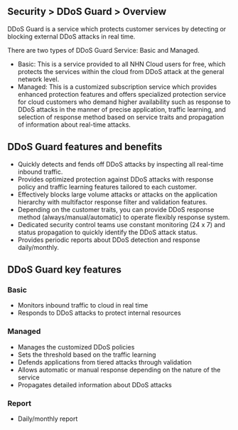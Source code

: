 ## Security > DDoS Guard > Overview

DDoS Guard is a service which protects customer services by detecting or blocking external DDoS attacks in real time.

There are two types of DDoS Guard Service: Basic and Managed.

- Basic: This is a service provided to all NHN Cloud users for free, which protects the services within the cloud from DDoS attack at the general network level.
- Managed: This is a customized subscription service which provides enhanced protection features and offers specialized protection service for cloud customers who demand higher availability such as response to DDoS attacks in the manner of precise application, traffic learning, and selection of response method based on service traits and propagation of information about real-time attacks. 

## DDoS Guard features and benefits

* Quickly detects and fends off DDoS attacks by inspecting all real-time inbound traffic. 
* Provides optimized protection against DDoS attacks with response policy and traffic learning features tailored to each customer.
* Effectively blocks large volume attacks or attacks on the application hierarchy with multifactor response filter and validation features.
* Depending on the customer traits, you can provide DDoS response method (always/manual/automatic) to operate flexibly response system. 
* Dedicated security control teams use constant monitoring (24 x 7) and status propagation to quickly identify the DDoS attack status. 
* Provides periodic reports about DDoS detection and response daily/monthly. 

## DDoS Guard key features

### Basic

* Monitors inbound traffic to cloud in real time
* Responds to DDoS attacks to protect internal resources

### Managed

* Manages the customized DDoS policies
* Sets the threshold based on the traffic learning
* Defends applications from tiered attacks through validation
* Allows automatic or manual response depending on the nature of the service
* Propagates detailed information about DDoS attacks

### Report

* Daily/monthly report
